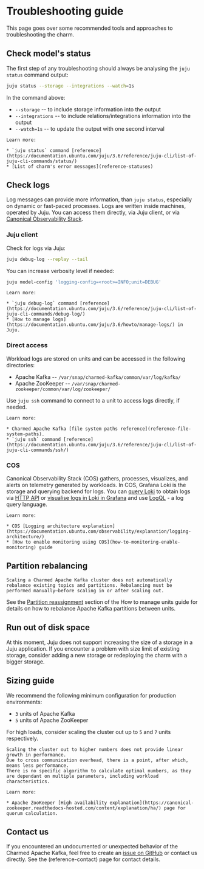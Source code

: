 # Troubleshooting guide

This page goes over some recommended tools and approaches to troubleshooting the charm.

## Check model's status

The first step of any troubleshooting should always be analysing the `juju status` command output:

```bash
juju status --storage --integrations --watch=1s
```

In the command above:

* `--storage` -- to include storage information into the output
* `--integrations` -- to include relations/integrations information into the output
* `--watch=1s` -- to update the output with one second interval

```{note}
Learn more: 

* `juju status` command [reference](https://documentation.ubuntu.com/juju/3.6/reference/juju-cli/list-of-juju-cli-commands/status/)
* [List of charm's error messages](reference-statuses)
```

## Check logs

Log messages can provide more information, than `juju status`, especially on dynamic or fast-paced processes.
Logs are written inside machines, operated by Juju. You can access them directly, via Juju client, or via [Canonical Observability Stack](https://documentation.ubuntu.com/observability/).

### Juju client

Check for logs via Juju:

```bash
juju debug-log --replay --tail
```

You can increase verbosity level if needed:

```bash
juju model-config 'logging-config=<root>=INFO;unit=DEBUG'
```

```{note}
Learn more:

* `juju debug-log` command [reference](https://documentation.ubuntu.com/juju/3.6/reference/juju-cli/list-of-juju-cli-commands/debug-log/)
* [How to manage logs](https://documentation.ubuntu.com/juju/3.6/howto/manage-logs/) in Juju.
```

### Direct access

Workload logs are stored on units and can be accessed in the following directories:

* Apache Kafka -- `/var/snap/charmed-kafka/common/var/log/kafka/`
* Apache ZooKeeper -- `/var/snap/charmed-zookeeper/common/var/log/zookeeper/`

Use `juju ssh` command to connect to a unit to access logs directly, if needed.

```{note}
Learn more: 

* Charmed Apache Kafka [file system paths reference](reference-file-system-paths).
* `juju ssh` command [reference](https://documentation.ubuntu.com/juju/3.6/reference/juju-cli/list-of-juju-cli-commands/ssh/)
```

### COS

Canonical Observability Stack (COS) gathers, processes, visualizes, and alerts on telemetry generated by workloads.
In COS, Grafana Loki is the storage and querying backend for logs.
You can [query Loki](https://discourse.charmhub.io/t/loki-k8s-docs-http-api/13440) to obtain logs via [HTTP API](https://grafana.com/docs/loki/latest/reference/loki-http-api/#query-logs-within-a-range-of-time) or [visualise logs in Loki in Grafana](https://grafana.com/docs/grafana/latest/datasources/loki/) and use [LogQL](https://grafana.com/docs/loki/latest/query/) - a log query language.

```{note}
Learn more:

* COS [Logging architecture explanation](https://documentation.ubuntu.com/observability/explanation/logging-architecture/)
* [How to enable monitoring using COS](how-to-monitoring-enable-monitoring) guide
```

## Partition rebalancing

```{warning}
Scaling a Charmed Apache Kafka cluster does not automatically rebalance existing topics and partitions. Rebalancing must be performed manually—before scaling in or after scaling out.
```

See the [Partition reassignment](how-to-partitions-reassignment) section of the How to manage units guide for details on how to rebalance Apache Kafka partitions between units.

## Run out of disk space

At this moment, Juju does not support increasing the size of a storage in a Juju application.
If you encounter a problem with size limit of existing storage, consider adding a new storage or redeploying the charm with a bigger storage.

## Sizing guide

We recommend the following minimum configuration for production environments:

* `3` units of Apache Kafka
* `5` units of Apache ZooKeeper

For high loads, consider scaling the cluster out up to `5` and `7` units respectively.

```{warning}
Scaling the cluster out to higher numbers does not provide linear growth in performance.
Due to cross communication overhead, there is a point, after which, means less performance.
There is no specific algorithm to calculate optimal numbers, as they are dependant on multiple parameters, including workload characteristics.
```

```{note}
Learn more:

* Apache ZooKeeper [High availability explanation](https://canonical-zookeeper.readthedocs-hosted.com/content/explanation/ha/) page for quorum calculation.
```

## Contact us

If you encountered an undocumented or unexpected behavior of the Charmed Apache Kafka, feel free to create an [issue on GitHub](https://github.com/canonical/kafka-operator/issues) or contact us directly.
See the (reference-contact) page for contact details.
